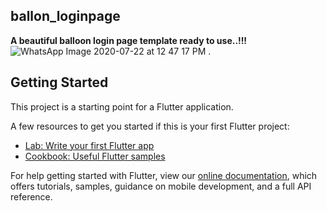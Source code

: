 ## ballon_loginpage

**A beautiful balloon login page template ready to use..!!!**
![WhatsApp Image 2020-07-22 at 12 47 17 PM](https://user-images.githubusercontent.com/66554769/88162756-65b34c80-cc2f-11ea-93e4-10c69c8ff4a0.jpeg)
.

## Getting Started

This project is a starting point for a Flutter application.

A few resources to get you started if this is your first Flutter project:

- [Lab: Write your first Flutter app](https://flutter.dev/docs/get-started/codelab)
- [Cookbook: Useful Flutter samples](https://flutter.dev/docs/cookbook)

For help getting started with Flutter, view our
[online documentation](https://flutter.dev/docs), which offers tutorials,
samples, guidance on mobile development, and a full API reference.
